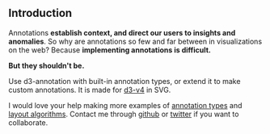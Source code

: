 ## Introduction

Annotations **establish context, and direct our users to insights and anomalies**. So why are annotations so few and far between in visualizations on the web? Because **implementing annotations is difficult.**

**But they shouldn't be.** 

Use d3-annotation with built-in annotation types, or extend it to make custom annotations. It is made for [d3-v4](https://github.com/d3/d3/blob/master/CHANGES.md) in SVG. 


I would love your help making more examples of [annotation types](#types) and [layout algorithms](#layout). Contact me through [github](https://www.github.com/susielu/d3-annotation) or [twitter](https://www.twitter.com/DataToViz) if you want to collaborate.